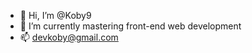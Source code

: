 - 👋 Hi, I’m @Koby9
- 🌱 I’m currently mastering front-end web development
- 📫 devkoby@gmail.com

<!---
Koby9/Koby9 is a ✨ special ✨ repository because its `README.md` (this file) appears on your GitHub profile.
You can click the Preview link to take a look at your changes.
--->
